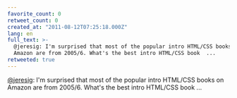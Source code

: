 ```yaml
---
favorite_count: 0
retweet_count: 0
created_at: "2011-08-12T07:25:18.000Z"
lang: en
full_text: >-
  @jeresig: I'm surprised that most of the popular intro HTML/CSS books on
  Amazon are from 2005/6. What's the best intro HTML/CSS book  ...
retweeted: true
---
```


[@jeresig](https://twitter.com/jeresig): I'm surprised that most of the popular
intro HTML/CSS books on Amazon are from 2005/6. What's the best intro HTML/CSS
book ...
